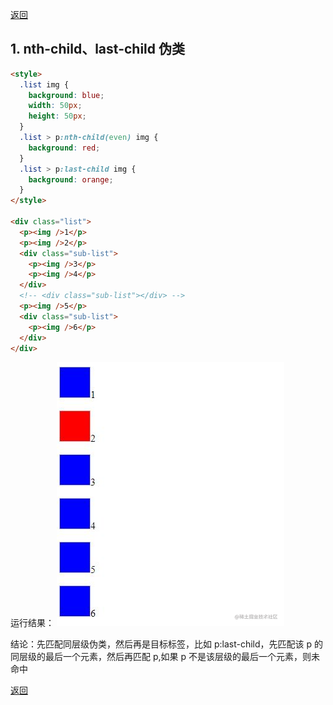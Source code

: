 [返回](../../README.md)

## 1. nth-child、last-child 伪类

```html
<style>
  .list img {
    background: blue;
    width: 50px;
    height: 50px;
  }
  .list > p:nth-child(even) img {
    background: red;
  }
  .list > p:last-child img {
    background: orange;
  }
</style>

<div class="list">
  <p><img />1</p>
  <p><img />2</p>
  <div class="sub-list">
    <p><img />3</p>
    <p><img />4</p>
  </div>
  <!-- <div class="sub-list"></div> -->
  <p><img />5</p>
  <div class="sub-list">
    <p><img />6</p>
  </div>
</div>
```

运行结果：
![image.png](./images/child-test001.png)

结论：先匹配同层级伪类，然后再是目标标签，比如 p:last-child，先匹配该 p 的同层级的最后一个元素，然后再匹配 p,如果 p 不是该层级的最后一个元素，则未命中

[返回](../../README.md)
